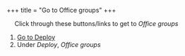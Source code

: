 +++
title = "Go to Office groups"
+++

&emsp; Click through these buttons/links to get to *Office groups*

1. [Go to Deploy](./to_deploy.md)
2. Under *Deploy*, *Office groups*
